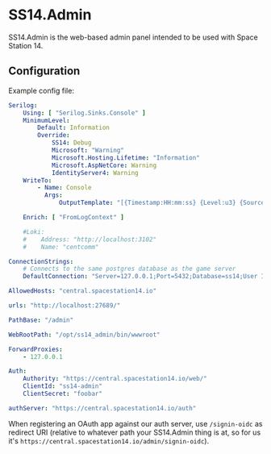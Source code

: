 # SS14.Admin

SS14.Admin is the web-based admin panel intended to be used with Space Station 14.

## Configuration

Example config file:

```yml
Serilog:
    Using: [ "Serilog.Sinks.Console" ]
    MinimumLevel:
        Default: Information
        Override:
            SS14: Debug
            Microsoft: "Warning"
            Microsoft.Hosting.Lifetime: "Information"
            Microsoft.AspNetCore: Warning
            IdentityServer4: Warning
    WriteTo:
        - Name: Console
          Args:
              OutputTemplate: "[{Timestamp:HH:mm:ss} {Level:u3} {SourceContext}] {Message:lj}{NewLine}{Exception}"

    Enrich: [ "FromLogContext" ]

    #Loki:
    #    Address: "http://localhost:3102"
    #    Name: "centcomm"

ConnectionStrings:
    # Connects to the same postgres database as the game server
    DefaultConnection: "Server=127.0.0.1;Port=5432;Database=ss14;User Id=ss14-admin;Password=foobar"

AllowedHosts: "central.spacestation14.io"

urls: "http://localhost:27689/"

PathBase: "/admin"

WebRootPath: "/opt/ss14_admin/bin/wwwroot"

ForwardProxies:
    - 127.0.0.1

Auth:
    Authority: "https://central.spacestation14.io/web/"
    ClientId: "ss14-admin"
    ClientSecret: "foobar"

authServer: "https://central.spacestation14.io/auth"
```

When registering an OAuth app against our auth server, use `/signin-oidc` as redirect URI (relative to whatever path your SS14.Admin thing is at, so for us it's `https://central.spacestation14.io/admin/signin-oidc`).
